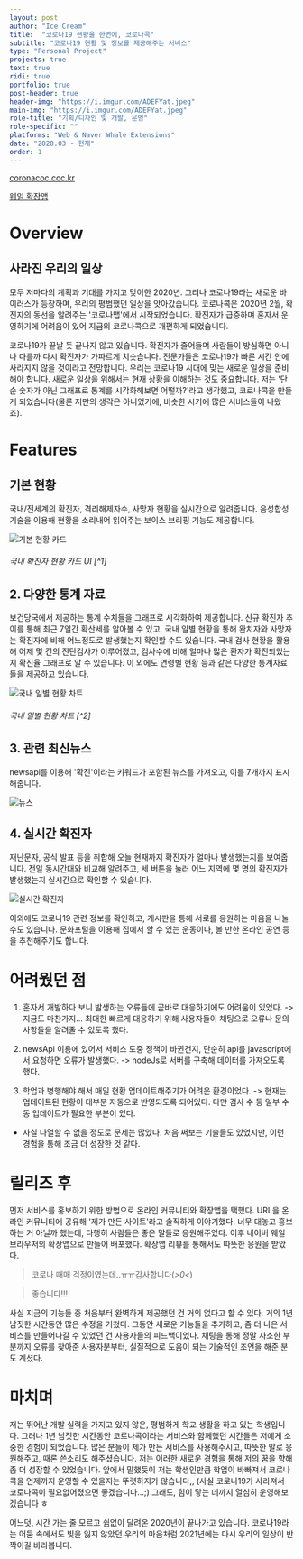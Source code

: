 ```yaml
---
layout: post
author: "Ice Cream"
title:  "코로나19 현황을 한번에, 코로나콕"
subtitle: "코로나19 현황 및 정보를 제공해주는 서비스"
type: "Personal Project"
projects: true
text: true
ridi: true
portfolio: true
post-header: true
header-img: "https://i.imgur.com/ADEFYat.jpeg"
main-img: "https://i.imgur.com/ADEFYat.jpeg"
role-title: "기획/디자인 및 개발, 운영"
role-specific: ""
platforms: "Web & Naver Whale Extensions"
date: "2020.03 - 현재"
order: 1
---
```



[coronacoc.coc.kr](http://corona.coc.kr)

[웨일 확장앱](https://store.whale.naver.com/detail/ogijmjpajefalgkkdloiaiiidgeaechn)

# Overview

## 사라진 우리의 일상

모두 저마다의 계획과 기대를 가지고 맞이한 2020년. 그러나 코로나19라는 새로운 바이러스가 등장하며, 우리의 평범했던 일상을 앗아갔습니다.
코로나콕은 2020년 2월, 확진자의 동선을 알려주는 '코로나맵'에서 시작되었습니다. 확진자가 급증하며 혼자서 운영하기에 어려움이 있어 지금의 코로나콕으로 개편하게 되었습니다.

코로나19가 끝날 듯 끝나지 않고 있습니다. 확진자가 줄어들며 사람들이 방심하면 아니나 다를까 다시 확진자가 가파르게 치솟습니다.
전문가들은 코로나19가 빠른 시간 안에 사라지지 않을 것이라고 전망합니다. 우리는 코로나19 시대에 맞는 새로운 일상을 준비해야 합니다.
새로운 일상을 위해서는 현재 상황을 이해하는 것도 중요합니다. 저는 '단순 숫자가 아닌 그래프로 통계를 시각화해보면 어떨까?'라고 생각했고, 코로나콕을 만들게 되었습니다(물론 저만의 생각은 아니었기에, 비슷한 시기에 많은 서비스들이 나왔죠).

# Features

## 기본 현황

국내/전세계의 확진자, 격리해제자수, 사망자 현황을 실시간으로 알려줍니다.
음성합성 기술을 이용해 현황을 소리내어 읽어주는 보이스 브리핑 기능도 제공합니다.

![기본 현황 카드](https://i.imgur.com/HGvtPX8.png)

###### 국내 확진자 현황 카드 UI [^1]

## 2. 다양한 통계 자료

보건당국에서 제공하는 통계 수치들을 그래프로 시각화하여 제공합니다.
신규 확진자 추이를 통해 최근 7일간 확산세를 알아볼 수 있고, 국내 일별 현황을 통해 완치자와 사망자는 확진자에 비해 어느정도로 발생했는지 확인할 수도 있습니다. 국내 검사 현황을 활용해 어제 몇 건의 진단검사가 이루어졌고, 검사수에 비해 얼마나 많은 환자가 확진되었는지 확진율 그래프로 알 수 있습니다. 이 외에도 연령별 현황 등과 같은 다양한 통계자료들을 제공하고 있습니다.

![국내 일별 현황 차트](https://i.imgur.com/MntwdIi.png)

###### 국내 일별 현황 차트 [^2]


## 3. 관련 최신뉴스

newsapi를 이용해 '확진'이라는 키워드가 포함된 뉴스를 가져오고, 이를 7개까지 표시해줍니다.

![뉴스](https://i.imgur.com/SeqULxE.png)


## 4. 실시간 확진자

재난문자, 공식 발표 등을 취합해 오늘 현재까지 확진자가 얼마나 발생했는지를 보여줍니다. 전일 동시간대와 비교해 알려주고, 세 버튼을 눌러 어느 지역에 몇 명의 확진자가 발생했는지 실시간으로 확인할 수 있습니다.

![실시간 확진자](https://i.imgur.com/46XJcG3.png)

이외에도 코로나19 관련 정보를 확인하고, 게시판을 통해 서로를 응원하는 마음을 나눌 수도 있습니다.
문화포털을 이용해 집에서 할 수 있는 운동이나, 볼 만한 온라인 공연 등을 추천해주기도 합니다.



# 어려웠던 점

1. 혼자서 개발하다 보니 발생하는 오류들에 곧바로 대응하기에도 어려움이 있었다.
-> 지금도 마찬가지... 최대한 빠르게 대응하기 위해 사용자들이 채팅으로 오류나 문의사항들을 알려줄 수 있도록 했다.

2. newsApi 이용에 있어서 서비스 도중 정책이 바뀐건지, 단순히 api를 javascript에서 요청하면 오류가 발생했다.
-> nodeJs로 서버를 구축해 데이터를 가져오도록 했다.

3. 학업과 병행해야 해서 매일 현황 업데이트해주기가 어려운 환경이었다.
-> 현재는 업데이트된 현황이 대부분 자동으로 반영되도록 되어있다. 다만 검사 수 등 일부 수동 업데이트가 필요한 부분이 있다.

+ 사실 나열할 수 없을 정도로 문제는 많았다. 처음 써보는 기술들도 있었지만, 이런 경험을 통해 조금 더 성장한 것 같다.



# 릴리즈 후

먼저 서비스를 홍보하기 위한 방법으로 온라인 커뮤니티와 확장앱을 택했다.
URL을 온라인 커뮤니티에 공유해 '제가 만든 사이트'라고 솔직하게 이야기했다. 너무 대놓고 홍보하는 거 아닐까 했는데, 다행히 사람들은 좋은 말들로 응원해주었다.
이후 네이버 웨일 브라우저의 확장앱으로 만들어 배포했다. 확장앱 리뷰를 통해서도 따뜻한 응원을 받았다.

> 코로나 때매 걱정이였는데..ㅠㅠ감사합니다(*>0<*)

> 좋습니다!!!!

사실 지금의 기능들 중 처음부터 완벽하게 제공했던 건 거의 없다고 할 수 있다. 거의 1년 남짓한 시간동안 많은 수정을 거쳤다.
그동안 새로운 기능들을 추가하고, 좀 더 나은 서비스를 만들어나갈 수 있었던 건 사용자들의 피드백이었다.
채팅을 통해 정말 사소한 부분까지 오류를 찾아준 사용자분부터, 실질적으로 도움이 되는 기술적인 조언을 해준 분도 계셨다.


# 마치며

저는 뛰어난 개발 실력을 가지고 있지 않은, 평범하게 학교 생활을 하고 있는 학생입니다. 그러나 1년 남짓한 시간동안 코로나콕이라는 서비스와 함께했던 시간들은 저에게 소중한 경험이 되었습니다. 많은 분들이 제가 만든 서비스를 사용해주시고, 따뜻한 말로 응원해주고, 때론 쓴소리도 해주셨습니다. 저는 이러한 새로운 경험을 통해 저의 꿈을 향해 좀 더 성장할 수 있었습니다.
앞에서 말했듯이 저는 학생인만큼 학업이 바빠져서 코로나콕을 언제까지 운영할 수 있을지는 뚜렷하지가 않습니다,, (사실 코로나19가 사라져서 코로나콕이 필요없어졌으면 좋겠습니다...;) 그래도, 힘이 닿는 데까지 열심히 운영해보겠습니다 ㅎ

어느덧, 시간 가는 줄 모르고 쉼없이 달려온 2020년이 끝나가고 있습니다.
코로나19라는 어둠 속에서도 빛을 잃지 않았던 우리의 마음처럼 2021년에는 다시 우리의 일상이 반짝이길 바라봅니다.
